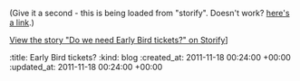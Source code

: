 (Give it a second - this is being loaded from "storify". Doesn't work? [here's a link][storify].)

<script src="http://storify.com/lazyatom/scottish-ruby-conference-2011.js?header=false&sharing=false&border=false"></script><noscript><a href="http://storify.com/lazyatom/scottish-ruby-conference-2011" target="_blank">View the story "Do we need Early Bird tickets?" on Storify</a>]</noscript>

[storify]: http://storify.com/lazyatom/scottish-ruby-conference-2011

:title: Early Bird tickets?
:kind: blog
:created_at: 2011-11-18 00:24:00 +00:00
:updated_at: 2011-11-18 00:24:00 +00:00
